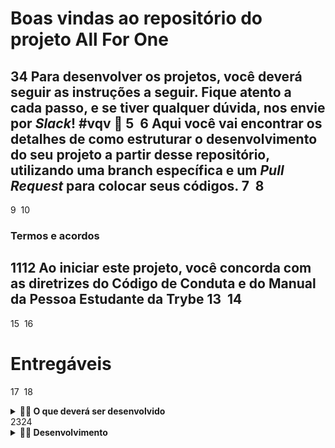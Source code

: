 
# Boas vindas ao repositório do projeto All For One
3
​
4
Para desenvolver os projetos, você deverá seguir as instruções a seguir. Fique atento a cada passo, e se tiver qualquer dúvida, nos envie por _Slack_! #vqv 🚀
5
​
6
Aqui você vai encontrar os detalhes de como estruturar o desenvolvimento do seu projeto a partir desse repositório, utilizando uma branch específica e um _Pull Request_ para colocar seus códigos.
7
​
8
---
9
​
10
### Termos e acordos
11
​
12
Ao iniciar este projeto, você concorda com as diretrizes do Código de Conduta e do Manual da Pessoa Estudante da Trybe
13
​
14
---
15
​
16
# Entregáveis
17
​
18
<details>
19
  <summary><strong>👨‍💻 O que deverá ser desenvolvido</strong></summary><br />
20
​
21
Hoje você fará um projeto com o codinome *All For One* em que praticará todos os conceitos de SQL já ensinados até aqui. Porém, você vai usar um banco de dados totalmente diferente, então dê tchau para o `sakila` e dê boas vindas ao `Northwind`, que será usado neste projeto. As instruções de como restaurar o banco podem ser lidas a seguir.
22
</details>
23
​
24
<details>
25
  <summary><strong>👨‍💻 Desenvolvimento</strong></summary><br />
26
​
27
Temos, nesse projeto, uma série de desafios com diferentes níveis de complexidade que devem ser resolvidos cada um em seu arquivo próprio.
28
​
29
1. Leia a pergunta e crie na raiz do projeto um arquivo chamado desafioN.sql, em que N é o número do desafio;
30
​
31
2. O arquivo deve conter apenas o código SQL do desafio resolvido. **Não se esqueça de incluir o ponto e vírgula (";")** no final de suas queries e também de colocar o nome do **banco_de_dados.tabela_por_completo**, como no exemplo a seguir:
32
​
33
```sql
34
SELECT * FROM northwind.orders;
35
```
36
​
37
3. Faça isso até finalizar todos os desafios.
38
​
39
4. Para entregar o seu projeto você deverá criar um _Pull Request_ neste repositório. Este _Pull Request_ deverá conter os arquivos `desafio1.sql`, `desafio2.sql` e assim por diante até o `desafio27.sql`, que conterão seu código `SQL` de cada desafio, respectivamente.
40
​
41
5. **Não é necessário colocar** `USE northwind` ou `SET SQL_SAFE_UPDATES = 0;` no início dos seus arquivos.
42
​
43
6. Após a execução dos teste locais, o banco de dados `northwind` é deletado.
Nenhum arquivo escolhido
Attach files by dragging & dropping, selecting or pasting them.
Styling with Markdown is supported
@aejepsen
Propose changes
Commit summary
Create README.md
Optional extended description
Add an optional extended description…

2100187@aluno.univesp.br
Choose which email address to associate with this commit

 You can’t commit to master because it is a protected branch.
 Create a new branch for this commit and start a pull request. Learn more about pull requests.
aejepsen-patch-1
 
Footer
© 2022 GitHub, Inc.
Footer navigation
Terms
Privacy
Security
Status
Docs
Contact GitHub
Pricing
API
Training
Blog
About

